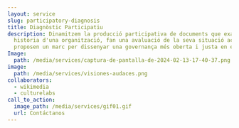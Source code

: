 ```yaml
---
layout: service
slug: participatory-diagnosis
title: Diagnòstic Participatiu
description: Dinamitzem la producció participativa de documents que examinen la
  història d'una organització, fan una avaluació de la seva situació actual i
  proposen un marc per dissenyar una governança més oberta i justa en el futur.
Image:
  path: /media/services/captura-de-pantalla-de-2024-02-13-17-40-37.png
image:
  path: /media/services/visiones-audaces.png
collaborators:
  - wikimedia
  - culturelabs
call_to_action:
  image_path: /media/services/gif01.gif
  url: Contáctanos
---
```


